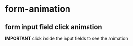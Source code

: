 # form-animation
## form input field click animation
**IMPORTANT** click inside the input fields to see the animation


